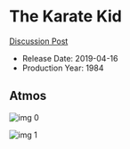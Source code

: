 # The Karate Kid

[Discussion Post](https://www.avsforum.com/threads/bass-eq-for-filtered-movies.2995212/post-57910990)

* Release Date: 2019-04-16
* Production Year: 1984

## Atmos

![img 0](https://i.imgur.com/zlUAm6n.jpg)

![img 1](https://i.imgur.com/YCYIO7I.png)

